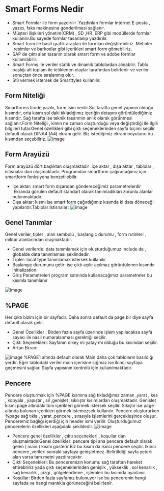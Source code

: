 # Smart Forms Nedir

* Smart Formlar ile form yazdırılır .Yazdırılan formlar internet E-posta , yazıcı, faks makinesine gönderilmesi sağlanır.
* Müşteri ilişkileri yönetim(CRM) , SD ,HR ,ERP  gibi modüllerde formlar kullanılır.Bu sayede formlar tasarlanıp yazdırılır.
* Smart form ile basit grafik araçları ile formları değiştirebiliriz .Metinler ,resimler  ve barkodlar gibi içerikleri smart form gömebiliriz.
* SAP de çıktı alan tasarım olarak smart form ve adobe formlar kullanılabilir.
* Smart Forms ile veriler statik ve dinamik tablolardan alınabilir. Tablo başlığı alt toplam ile tetiklenen  olaylar tarafından belirlenir ve  veriler sonuçtan önce sıralanmış olur.
* Stil vermek istersek de Smarttyles kullanılır.

## Form Niteliği

Smartforms tcode yazılır, form isim verilir.Sol tarafta genel yapının olduğu kısımdır, orta kısım sol daki  tıkladığımız içeriğin detayını görüntülediğimiz kısımdır. Sağ tarafta ise teknik tasarımın anlık olarak görünmesi sağlanır.Form Niteliği , kimin ne zaman oluşturduğu veya değiştirdiği ile ilgili bilgileri tutar.Genel özellikleri gibi çıktı seçeneklerinden sayfa biçimi seçilir default olarak DINA4 (A4)  ekranı gelir. Biz istediğimiz ekranı boyutunu bu kısımdan seçebiliriz.
![image](https://github.com/sumeyyaakbulut/Smart-Forms/assets/62395974/4493c891-2715-45de-a91f-cbcf3adc770c)


## Form Arayüzü

Form arayüzü dört başlıktan oluşmaktadır .İçe aktar , dışa aktar  , tablolar , istisnalar dan oluşmaktadır.
Programdan smartform çağıracağımız için smartform fonksiyona benzetilebilir.
* İçe aktar: smart form dışarıdan göndereceğimiz parametrelerdir .Ekranda görülen default standart olarak tanımladıkları  zorunlu alanlar bulunmaktadır.
* Dışa aktar: kısmı ise smart form çağırdığımız  kısımda ki  data  döneceği yapılardır.Tablolar:İstisnalar:
![image](https://github.com/sumeyyaakbulut/Smart-Forms/assets/62395974/110706c2-672e-4431-a4b6-3f530cafdf21)


## Genel Tanımlar
Genel veriler, tipler , alan sembolü , başlangıç durumu , form rutinleri , miktar alanlarından oluşmaktadır.
* Genel verilerde: data tanımlamak için oluşturduğumuz include da , globalde data tanımlaması şeklindedir.
* Tipler: local type tanımlamak istersek kullanılır.
* Başlangıç durumunu getir:  ise  çıktı açılır açılmaz görüntülenen kısımdır initialization.
* Giriş Parametreleri program satırında kullanacağımız parametreler bu kısımla tanımlanır

![image](https://github.com/sumeyyaakbulut/Smart-Forms/assets/62395974/a5b6fb9e-050a-4963-8c9a-ce35bc2bc947)

## %PAGE
Her çıktı bizim için bir sayfadır.
Daha sonra default da page bir diye sayfa default olarak gelir.
* Genel Özellikler : Birden fazla sayfa üzerinde işlem yapılacaksa sayfa sayacı ile nasıl numaralanması gerektiği seçilir.
* Çıktı Seçenekleri: Sayfanın dikey mi yatay mı olduğu bu kısımdan seçilir.
* Artan Ekran: 

![image](https://github.com/sumeyyaakbulut/Smart-Forms/assets/62395974/7fff1368-4d4d-40b9-a1ae-5894f738bc91)
%PAGE1 altında default olarak Main daha çok tabloların basıldığı yerdir. Eğer tablodaki veriler main içerisine sığmaz ise ikinci sayfaya geçmesini sağlar. Sayfa yapısının kontrolü için kullanılmaktadır.

## Pencere
Pencere oluşturmak için %PAGE kısmına sağ tıkladığımız zaman ,yarat , kes , kopyala , yapıştır  , sil ,genişlet ,sıkılıştır  kısımlardan oluşmaktadır. Genişlet kısmı page altındaki tüm içerikleri görmek istersek seçilir. Sıkıştır ise page altında bulunan içerikleri görmek istemezsek kullanılır.
Pencere oluştururken %page sağ tıkla , yarat ,pencere , sırasıyla işlemlerini gerçekleşince oluşur.
Penceremiz bağlığı içerdiği için header ismi verilir. Oluşturduğumuz pencerelerin özellikleri aşağıdaki şekildedir.
![image](https://github.com/sumeyyaakbulut/Smart-Forms/assets/62395974/520f105c-39fe-43bc-9cff-d1033235e39c)
* Pencere genel özellikler , çıktı seçenekleri , koşullar dan oluşmaktadır.Genel özellikler: pencere tipi ana pencere default olarak gelen ( main ) kısmı gösterir.Biz bu kısım da ikinci pencere seçilir. İkinci pencere ,verileri sonraki sayfaya genişletmez .Belirtildiği  sayfa yeterli  alan varsa tam metni yazdıracaktır.
* Çıktı Seçenekleri: Bu penceremizin konumu sağ taraftan hareket ettirebiliriz  yada çıktı seçeneklerinden genişlik , yükseklik , sol kenarlık , sağ kenarlık  , çizgi , gölgelendirme , işlemleri  bu kısımda ayarlanır.
* Koşullar: Birden fazla sayfamız bulunuyor ise bu pencerenin hangi sayfada ve hangi mantıkla görüneceğini belirlenir.






